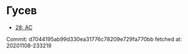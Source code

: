 # Гусев
- [28: AC](28.md)

Commit: d7044195ab99d330ea31776c78209e729fa770bb
 fetched at: 20201108-233219
